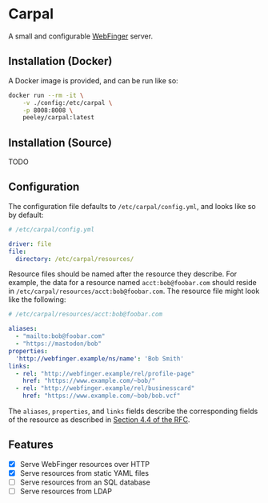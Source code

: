 # Carpal

A small and configurable [WebFinger](https://webfinger.net/) server.

## Installation (Docker)

A Docker image is provided, and can be run like so:

``` sh
docker run --rm -it \
    -v ./config:/etc/carpal \
    -p 8008:8008 \
    peeley/carpal:latest
```

## Installation (Source)

TODO

## Configuration

The configuration file defaults to `/etc/carpal/config.yml`, and looks like so
by default:

``` yaml
# /etc/carpal/config.yml

driver: file
file:
  directory: /etc/carpal/resources/
```

Resource files should be named after the resource they describe. For example,
the data for a resource named `acct:bob@foobar.com` should reside in
`/etc/carpal/resources/acct:bob@foobar.com`. The resource file might look like
the following:

``` yaml
# /etc/carpal/resources/acct:bob@foobar.com

aliases:
  - "mailto:bob@foobar.com"
  - "https://mastodon/bob"
properties:
  'http://webfinger.example/ns/name': 'Bob Smith'
links:
  - rel: "http://webfinger.example/rel/profile-page"
    href: "https://www.example.com/~bob/"
  - rel: "http://webfinger.example/rel/businesscard"
    href: "https://www.example.com/~bob/bob.vcf"
```

The `aliases`, `properties`, and `links` fields describe the corresponding
fields of the resource as described in [Section 4.4 of the
RFC](https://datatracker.ietf.org/doc/html/rfc7033#section-4.4).

## Features
- [x] Serve WebFinger resources over HTTP
- [x] Serve resources from static YAML files
- [ ] Serve resources from an SQL database
- [ ] Serve resources from LDAP
